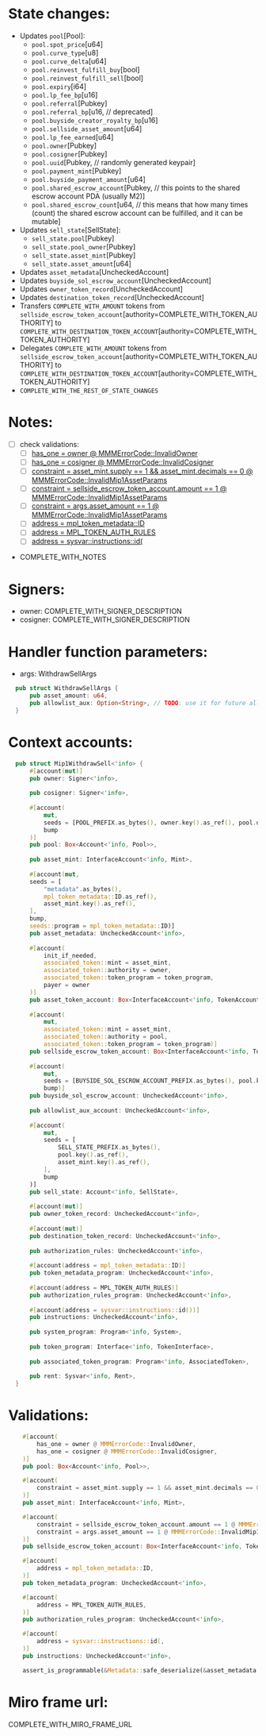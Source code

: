 # State changes:

- Updates `pool`[Pool]:
	- `pool.spot_price`[u64]
	- `pool.curve_type`[u8]
	- `pool.curve_delta`[u64]
	- `pool.reinvest_fulfill_buy`[bool]
	- `pool.reinvest_fulfill_sell`[bool]
	- `pool.expiry`[i64]
	- `pool.lp_fee_bp`[u16]
	- `pool.referral`[Pubkey]
	- `pool.referral_bp`[u16, // deprecated]
	- `pool.buyside_creator_royalty_bp`[u16]
	- `pool.sellside_asset_amount`[u64]
	- `pool.lp_fee_earned`[u64]
	- `pool.owner`[Pubkey]
	- `pool.cosigner`[Pubkey]
	- `pool.uuid`[Pubkey, // randomly generated keypair]
	- `pool.payment_mint`[Pubkey]
	- `pool.buyside_payment_amount`[u64]
	- `pool.shared_escrow_account`[Pubkey, // this points to the shared escrow account PDA (usually M2)]
	- `pool.shared_escrow_count`[u64, // this means that how many times (count) the shared escrow account can be fulfilled, and it can be mutable]
- Updates `sell_state`[SellState]:
	- `sell_state.pool`[Pubkey]
	- `sell_state.pool_owner`[Pubkey]
	- `sell_state.asset_mint`[Pubkey]
	- `sell_state.asset_amount`[u64]
- Updates `asset_metadata`[UncheckedAccount]
- Updates `buyside_sol_escrow_account`[UncheckedAccount]
- Updates `owner_token_record`[UncheckedAccount]
- Updates `destination_token_record`[UncheckedAccount]
- Transfers `COMPLETE_WITH_AMOUNT` tokens from `sellside_escrow_token_account`[authority=COMPLETE_WITH_TOKEN_AUTHORITY] to `COMPLETE_WITH_DESTINATION_TOKEN_ACCOUNT`[authority=COMPLETE_WITH_TOKEN_AUTHORITY]
- Delegates `COMPLETE_WITH_AMOUNT` tokens from `sellside_escrow_token_account`[authority=COMPLETE_WITH_TOKEN_AUTHORITY] to `COMPLETE_WITH_DESTINATION_TOKEN_ACCOUNT`[authority=COMPLETE_WITH_TOKEN_AUTHORITY]
- `COMPLETE_WITH_THE_REST_OF_STATE_CHANGES`

# Notes:

- [ ] check validations:
  - [ ] [has_one = owner @ MMMErrorCode::InvalidOwner](https://github.com/magicoss/mmm/blob/3e15732061ad03256b2570b78ff8018ba74ce039/programs/mmm/src/instructions/mip1/mip1_withdraw_sell.rs#L31)
  - [ ] [has_one = cosigner @ MMMErrorCode::InvalidCosigner](https://github.com/magicoss/mmm/blob/3e15732061ad03256b2570b78ff8018ba74ce039/programs/mmm/src/instructions/mip1/mip1_withdraw_sell.rs#L32)
  - [ ] [constraint = asset_mint.supply == 1 && asset_mint.decimals == 0 @ MMMErrorCode::InvalidMip1AssetParams](https://github.com/magicoss/mmm/blob/3e15732061ad03256b2570b78ff8018ba74ce039/programs/mmm/src/instructions/mip1/mip1_withdraw_sell.rs#L37)
  - [ ] [constraint = sellside_escrow_token_account.amount == 1 @ MMMErrorCode::InvalidMip1AssetParams](https://github.com/magicoss/mmm/blob/3e15732061ad03256b2570b78ff8018ba74ce039/programs/mmm/src/instructions/mip1/mip1_withdraw_sell.rs#L66)
  - [ ] [constraint = args.asset_amount == 1 @ MMMErrorCode::InvalidMip1AssetParams](https://github.com/magicoss/mmm/blob/3e15732061ad03256b2570b78ff8018ba74ce039/programs/mmm/src/instructions/mip1/mip1_withdraw_sell.rs#L67)
  - [ ] [address = mpl_token_metadata::ID](https://github.com/magicoss/mmm/blob/3e15732061ad03256b2570b78ff8018ba74ce039/programs/mmm/src/instructions/mip1/mip1_withdraw_sell.rs#L99)
  - [ ] [address = MPL_TOKEN_AUTH_RULES](https://github.com/magicoss/mmm/blob/3e15732061ad03256b2570b78ff8018ba74ce039/programs/mmm/src/instructions/mip1/mip1_withdraw_sell.rs#L102)
  - [ ] [address = sysvar::instructions::id(](https://github.com/magicoss/mmm/blob/3e15732061ad03256b2570b78ff8018ba74ce039/programs/mmm/src/instructions/mip1/mip1_withdraw_sell.rs#L105)
- COMPLETE_WITH_NOTES

# Signers:

- owner: COMPLETE_WITH_SIGNER_DESCRIPTION
- cosigner: COMPLETE_WITH_SIGNER_DESCRIPTION

# Handler function parameters:

- args: WithdrawSellArgs
```rust
  pub struct WithdrawSellArgs {
      pub asset_amount: u64,
      pub allowlist_aux: Option<String>, // TODO: use it for future allowlist_aux
  }
```

# Context accounts:

```rust
  pub struct Mip1WithdrawSell<'info> {
      #[account(mut)]
      pub owner: Signer<'info>,
  
      pub cosigner: Signer<'info>,
  
      #[account(
          mut,
          seeds = [POOL_PREFIX.as_bytes(), owner.key().as_ref(), pool.uuid.as_ref(,
          bump
      )]
      pub pool: Box<Account<'info, Pool>>,
  
      pub asset_mint: InterfaceAccount<'info, Mint>,
  
      #[account(mut,
      seeds = [
          "metadata".as_bytes(),
          mpl_token_metadata::ID.as_ref(),
          asset_mint.key().as_ref(),
      ],
      bump,
      seeds::program = mpl_token_metadata::ID)]
      pub asset_metadata: UncheckedAccount<'info>,
  
      #[account(
          init_if_needed,
          associated_token::mint = asset_mint,
          associated_token::authority = owner,
          associated_token::token_program = token_program,
          payer = owner
      )]
      pub asset_token_account: Box<InterfaceAccount<'info, TokenAccount>>,
  
      #[account(
          mut,
          associated_token::mint = asset_mint,
          associated_token::authority = pool,
          associated_token::token_program = token_program)]
      pub sellside_escrow_token_account: Box<InterfaceAccount<'info, TokenAccount>>,
  
      #[account(
          mut,
          seeds = [BUYSIDE_SOL_ESCROW_ACCOUNT_PREFIX.as_bytes(), pool.key().as_ref(,
          bump)]
      pub buyside_sol_escrow_account: UncheckedAccount<'info>,
  
      pub allowlist_aux_account: UncheckedAccount<'info>,
  
      #[account(
          mut,
          seeds = [
              SELL_STATE_PREFIX.as_bytes(),
              pool.key().as_ref(),
              asset_mint.key().as_ref(),
          ],
          bump
      )]
      pub sell_state: Account<'info, SellState>,
  
      #[account(mut)]
      pub owner_token_record: UncheckedAccount<'info>,
  
      #[account(mut)]
      pub destination_token_record: UncheckedAccount<'info>,
  
      pub authorization_rules: UncheckedAccount<'info>,
  
      #[account(address = mpl_token_metadata::ID)]
      pub token_metadata_program: UncheckedAccount<'info>,
  
      #[account(address = MPL_TOKEN_AUTH_RULES)]
      pub authorization_rules_program: UncheckedAccount<'info>,
  
      #[account(address = sysvar::instructions::id())]
      pub instructions: UncheckedAccount<'info>,
  
      pub system_program: Program<'info, System>,
  
      pub token_program: Interface<'info, TokenInterface>,
  
      pub associated_token_program: Program<'info, AssociatedToken>,
  
      pub rent: Sysvar<'info, Rent>,
  }
```

# Validations:

```rust
    #[account(
    	has_one = owner @ MMMErrorCode::InvalidOwner,
    	has_one = cosigner @ MMMErrorCode::InvalidCosigner,
    )]
    pub pool: Box<Account<'info, Pool>>,
```
```rust
    #[account(
    	constraint = asset_mint.supply == 1 && asset_mint.decimals == 0 @ MMMErrorCode::InvalidMip1AssetParams,
    )]
    pub asset_mint: InterfaceAccount<'info, Mint>,
```
```rust
    #[account(
    	constraint = sellside_escrow_token_account.amount == 1 @ MMMErrorCode::InvalidMip1AssetParams,
    	constraint = args.asset_amount == 1 @ MMMErrorCode::InvalidMip1AssetParams,
    )]
    pub sellside_escrow_token_account: Box<InterfaceAccount<'info, TokenAccount>>,
```
```rust
    #[account(
    	address = mpl_token_metadata::ID,
    )]
    pub token_metadata_program: UncheckedAccount<'info>,
```
```rust
    #[account(
    	address = MPL_TOKEN_AUTH_RULES,
    )]
    pub authorization_rules_program: UncheckedAccount<'info>,
```
```rust
    #[account(
    	address = sysvar::instructions::id(,
    )]
    pub instructions: UncheckedAccount<'info>,
```
```rust
    assert_is_programmable(&Metadata::safe_deserialize(&asset_metadata.data.borrow())?)?;
```

# Miro frame url:

COMPLETE_WITH_MIRO_FRAME_URL
            